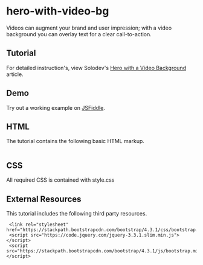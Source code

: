 # hero-with-video-bg
Videos can augment your brand and user impression; with a video background you can overlay text for a clear call-to-action.

## Tutorial
For detailed instruction's, view Solodev's [Hero with a Video Background](https://www.solodev.com/blog/web-design/bootstrap/hero-with-a-video-background.stml) article.

## Demo
Try out a working example on [JSFiddle]().

## HTML
The tutorial contains the following basic HTML markup.

```

```

## CSS
All required CSS is contained with style.css

## External Resources
This tutorial includes the following third party resources.

```
 <link rel="stylesheet" href="https://stackpath.bootstrapcdn.com/bootstrap/4.3.1/css/bootstrap.min.css">
 <script src="https://code.jquery.com/jquery-3.3.1.slim.min.js"></script>
 <script src="https://stackpath.bootstrapcdn.com/bootstrap/4.3.1/js/bootstrap.min.js"></script>
```
